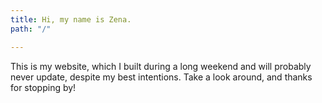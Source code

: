 ```yaml
---
title: Hi, my name is Zena.
path: "/"

---
```

This is my website, which I built during a long weekend and will probably never update, despite my best intentions. Take a look around, and thanks for stopping by!